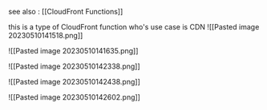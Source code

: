 see also : [[CloudFront Functions]]

this is a type of CloudFront function who's use case is CDN
![[Pasted image 20230510141518.png]]


![[Pasted image 20230510141635.png]]

![[Pasted image 20230510142338.png]]

![[Pasted image 20230510142438.png]]

![[Pasted image 20230510142602.png]]


